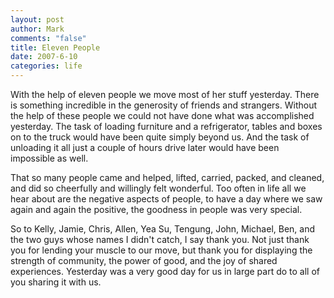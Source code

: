 ```yaml
--- 
layout: post
author: Mark
comments: "false"
title: Eleven People
date: 2007-6-10
categories: life
---
```

With the help of eleven people we move most of her stuff yesterday.  There is something incredible in the generosity of friends and strangers.  Without the help of these people we could not have done what was accomplished yesterday.  The task of loading furniture and a refrigerator, tables and boxes on to the truck would have been quite simply beyond us.  And the task of unloading it all just a couple of hours drive later would have been impossible as well.

That so many people came and helped, lifted, carried, packed, and cleaned, and did so cheerfully and willingly felt wonderful.  Too often in life all we hear about are the negative aspects of people, to have a day where we saw again and again the positive, the goodness in people was very special.

So to Kelly, Jamie, Chris, Allen, Yea Su, Tengung, John, Michael, Ben, and the two guys  whose names I didn't catch, I say thank you.  Not just thank you for lending your muscle to our move, but thank you for displaying the strength of community, the power of good, and the joy of shared experiences.  Yesterday was a very good day for us in large part do to all of you sharing it with us.
